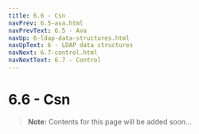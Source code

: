 ```yaml
---
title: 6.6 - Csn
navPrev: 6.5-ava.html
navPrevText: 6.5 - Ava
navUp: 6-ldap-data-structures.html
navUpText: 6 - LDAP data structures
navNext: 6.7-control.html
navNextText: 6.7 - Control
---
```


# 6.6 - Csn

>**Note:** Contents for this page will be added soon...
